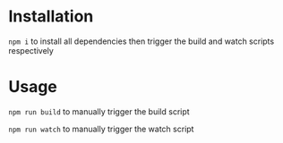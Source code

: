 # Installation

`npm i` to install all dependencies then trigger the build and watch scripts respectively

# Usage

`npm run build` to manually trigger the build script

`npm run watch` to manually trigger the watch script
